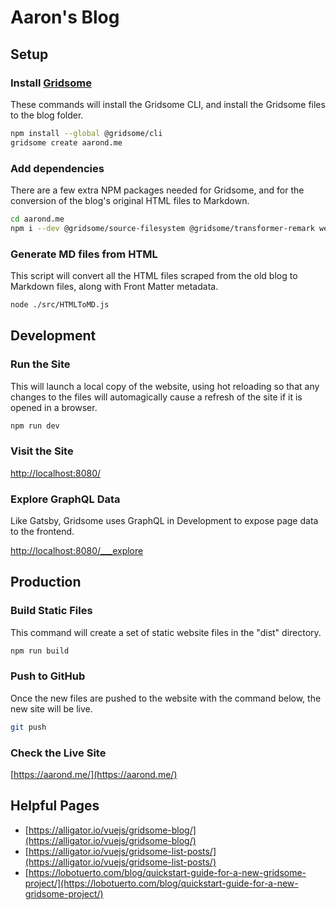 # Aaron's Blog

## Setup

### Install [Gridsome](https://gridsome.org/)

These commands will install the Gridsome CLI, and install the Gridsome files to the blog folder.

```bash
npm install --global @gridsome/cli
gridsome create aarond.me
```

### Add dependencies

There are a few extra NPM packages needed for Gridsome, and for the conversion of the blog's original HTML files to Markdown.

```bash
cd aarond.me
npm i --dev @gridsome/source-filesystem @gridsome/transformer-remark webpack-node-externals cheerio localtunnel turndown vuetify
```

### Generate MD files from HTML

This script will convert all the HTML files scraped from the old blog to Markdown files, along with Front Matter metadata.

```bash
node ./src/HTMLToMD.js
```

## Development

### Run the Site

This will launch a local copy of the website, using hot reloading so that any changes to the files will automagically cause a refresh of the site if it is opened in a browser.

```bash
npm run dev
```

### Visit the Site

[http://localhost:8080/](http://localhost:8080/)

### Explore GraphQL Data

Like Gatsby, Gridsome uses GraphQL in Development to expose page data to the frontend.

[http://localhost:8080/___explore](http://localhost:8080/___explore)

## Production

### Build Static Files

This command will create a set of static website files in the "dist" directory.

```bash
npm run build
```

### Push to GitHub

Once the new files are pushed to the website with the command below, the new site will be live.

```bash
git push
```

### Check the Live Site

[https://aarond.me/](https://aarond.me/)

## Helpful Pages

- [https://alligator.io/vuejs/gridsome-blog/](https://alligator.io/vuejs/gridsome-blog/)
- [https://alligator.io/vuejs/gridsome-list-posts/](https://alligator.io/vuejs/gridsome-list-posts/)
- [https://lobotuerto.com/blog/quickstart-guide-for-a-new-gridsome-project/](https://lobotuerto.com/blog/quickstart-guide-for-a-new-gridsome-project/)
